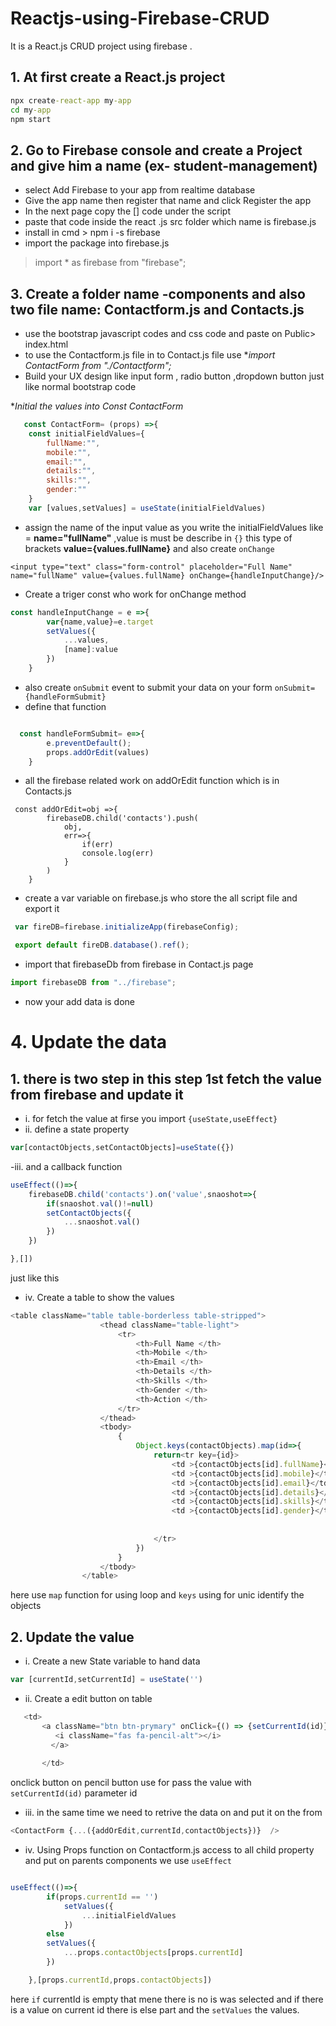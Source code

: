 # Reactjs-using-Firebase-CRUD
It is a React.js CRUD project using firebase .

## 1. At first create a React.js project

```cmd
npx create-react-app my-app
cd my-app
npm start

```

## 2. Go to Firebase console and create a Project and give him a name (ex- student-management)
  - select Add Firebase to your app from realtime database
  - Give the app name then register that name and click Register the app
  - In the next page copy the [<script> code </script>] code under the script 
  - paste that code inside the react .js src folder which name is firebase.js
  - install in cmd > npm i -s firebase
  - import the package into firebase.js 
  >import * as firebase from "firebase";
  
## 3. Create a folder name -components and also two file name: Contactform.js and Contacts.js
- use the bootstrap javascript codes and css code and paste on Public> index.html
- to use the Contactform.js file in to Contact.js file use **import ContactForm from "./Contactform";*
- Build your UX design like input form , radio button ,dropdown button just like normal bootstrap code 

**Initial the values into Const ContactForm*
```javascript
   const ContactForm= (props) =>{
    const initialFieldValues={
        fullName:"",
        mobile:"",
        email:"",
        details:"",
        skills:"",
        gender:""
    }
    var [values,setValues] = useState(initialFieldValues)


```
- assign the name of the input value as you write the initialFieldValues like = **name="fullName"** ,value is must be describe in `{}` this type of brackets **value={values.fullName}** and also create `onChange ` 
```input
<input type="text" class="form-control" placeholder="Full Name" name="fullName" value={values.fullName} onChange={handleInputChange}/>

```

- Create a triger const who work for onChange method 
```javaScript
const handleInputChange = e =>{
        var{name,value}=e.target
        setValues({
            ...values,
            [name]:value
        })
    }


```


- also create `onSubmit` event to submit your data on your form `onSubmit={handleFormSubmit}`
- define that function 
```javascript

  const handleFormSubmit= e=>{
        e.preventDefault();
        props.addOrEdit(values)
    }
```

- all the firebase related work on addOrEdit function which is in Contacts.js
```javascripts
 const addOrEdit=obj =>{
        firebaseDB.child('contacts').push(
            obj,
            err=>{
                if(err)
                console.log(err)            
            }
        )
    }
```
- create a var variable on firebase.js who store the all script file and export it 

```javascript
 var fireDB=firebase.initializeApp(firebaseConfig);

 export default fireDB.database().ref();
```

- import that firebaseDb from firebase in Contact.js page

```javascript
import firebaseDB from "../firebase";
```

- now your add data is done

# 4. Update the data 

## 1. there is two step in this step 1st fetch the value from firebase and update it 
- i. for fetch the value at firse you import `{useState,useEffect}` 
- ii. define a state property 
```javascript
var[contactObjects,setContactObjects]=useState({})
```

-iii. and a callback function 

```javascript
useEffect(()=>{
    firebaseDB.child('contacts').on('value',snaoshot=>{
        if(snaoshot.val()!=null)
        setContactObjects({
            ...snaoshot.val()
        })
    })

},[])

```
just like this 
- iv. Create a table to show the values 
```javascript
<table className="table table-borderless table-stripped">
                    <thead className="table-light">
                        <tr>
                            <th>Full Name </th>
                            <th>Mobile </th>
                            <th>Email </th>
                            <th>Details </th>
                            <th>Skills </th>
                            <th>Gender </th>
                            <th>Action </th>
                        </tr>
                    </thead>
                    <tbody>
                        {
                            Object.keys(contactObjects).map(id=>{
                                return<tr key={id}>
                                    <td >{contactObjects[id].fullName}</td>
                                    <td >{contactObjects[id].mobile}</td>
                                    <td >{contactObjects[id].email}</td>
                                    <td >{contactObjects[id].details}</td>                                   
                                    <td >{contactObjects[id].skills}</td>
                                    <td >{contactObjects[id].gender}</td>
                               
                                 
                                </tr>
                            })
                        }
                    </tbody>
                </table>
```
here use `map` function for using loop and `keys` using for unic identify the objects
## 2. Update the value

- i. Create a new State variable to hand data 
```javascript
var [currentId,setCurrentId] = useState('')
```
- ii. Create a edit button on table 
```javascript
   <td>
       <a className="btn btn-prymary" onClick={() => {setCurrentId(id)}} >
          <i className="fas fa-pencil-alt"></i>
         </a>
                                        
       </td>
```
onclick button on pencil button use for pass the value with `setCurrentId(id)` parameter id
- iii. in the same time we need to retrive the data on and put it on the from 
```javascript
<ContactForm {...({addOrEdit,currentId,contactObjects})}  />
```
- iv. Using Props function on Contactform.js access to all child property and put on parents components we use `useEffect`

```javascript

useEffect(()=>{
        if(props.currentId == '')
            setValues({
                ...initialFieldValues
            })
        else
        setValues({
            ...props.contactObjects[props.currentId]
        })

    },[props.currentId,props.contactObjects])

```
here `if` currentId is empty that mene there is no is was selected and if there is a value on current id there is else part and the `setValues` the values.

